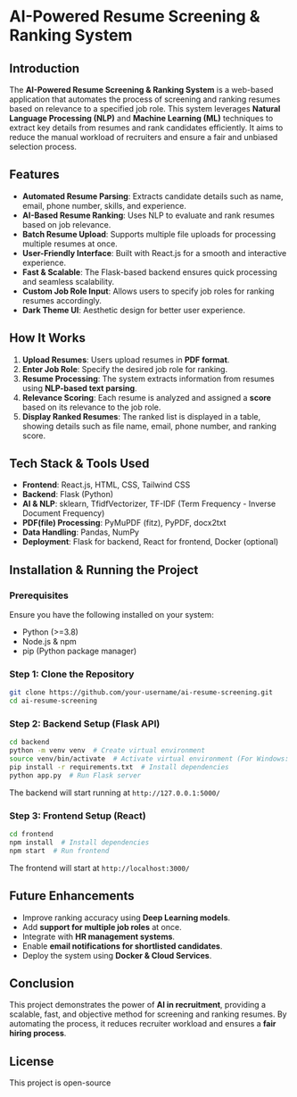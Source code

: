# AI-Powered Resume Screening & Ranking System

## Introduction
The **AI-Powered Resume Screening & Ranking System** is a web-based application that automates the process of screening and ranking resumes based on relevance to a specified job role. 
This system leverages **Natural Language Processing (NLP)** and **Machine Learning (ML)** techniques to extract key details from resumes and rank candidates efficiently. 
It aims to reduce the manual workload of recruiters and ensure a fair and unbiased selection process.

## Features
- **Automated Resume Parsing**: Extracts candidate details such as name, email, phone number, skills, and experience.
- **AI-Based Resume Ranking**: Uses NLP to evaluate and rank resumes based on job relevance.
- **Batch Resume Upload**: Supports multiple file uploads for processing multiple resumes at once.
- **User-Friendly Interface**: Built with React.js for a smooth and interactive experience.
- **Fast & Scalable**: The Flask-based backend ensures quick processing and seamless scalability.
- **Custom Job Role Input**: Allows users to specify job roles for ranking resumes accordingly.
- **Dark Theme UI**: Aesthetic design for better user experience.

## How It Works
1. **Upload Resumes**: Users upload resumes in **PDF format**.
2. **Enter Job Role**: Specify the desired job role for ranking.
3. **Resume Processing**: The system extracts information from resumes using **NLP-based text parsing**.
4. **Relevance Scoring**: Each resume is analyzed and assigned a **score** based on its relevance to the job role.
5. **Display Ranked Resumes**: The ranked list is displayed in a table, showing details such as file name, email, phone number, and ranking score.

## Tech Stack & Tools Used
- **Frontend**: React.js, HTML, CSS, Tailwind CSS
- **Backend**: Flask (Python)
- **AI & NLP**: sklearn, TfidfVectorizer, TF-IDF (Term Frequency - Inverse Document Frequency)
- **PDF(file) Processing**: PyMuPDF (fitz), PyPDF, docx2txt
- **Data Handling**: Pandas, NumPy
- **Deployment**: Flask for backend, React for frontend, Docker (optional)

## Installation & Running the Project
### Prerequisites
Ensure you have the following installed on your system:
- Python (>=3.8)
- Node.js & npm
- pip (Python package manager)

### Step 1: Clone the Repository
```bash
git clone https://github.com/your-username/ai-resume-screening.git
cd ai-resume-screening
```

### Step 2: Backend Setup (Flask API)
```bash
cd backend
python -m venv venv  # Create virtual environment
source venv/bin/activate  # Activate virtual environment (For Windows: venv\Scripts\activate)
pip install -r requirements.txt  # Install dependencies
python app.py  # Run Flask server
```
The backend will start running at `http://127.0.0.1:5000/`

### Step 3: Frontend Setup (React)
```bash
cd frontend
npm install  # Install dependencies
npm start  # Run frontend
```
The frontend will start at `http://localhost:3000/`

## Future Enhancements
- Improve ranking accuracy using **Deep Learning models**.
- Add **support for multiple job roles** at once.
- Integrate with **HR management systems**.
- Enable **email notifications for shortlisted candidates**.
- Deploy the system using **Docker & Cloud Services**.

## Conclusion
This project demonstrates the power of **AI in recruitment**, providing a scalable, fast, and objective method for screening and ranking resumes. 
By automating the process, it reduces recruiter workload and ensures a **fair hiring process**.

## License
This project is open-source
